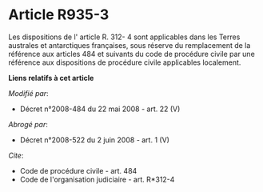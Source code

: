 # Article R935-3

Les dispositions de l' article R. 312- 4 sont applicables dans les Terres australes et antarctiques françaises, sous réserve
du remplacement de la référence aux articles 484 et suivants du code de procédure civile par une référence aux dispositions
de procédure civile applicables localement.

**Liens relatifs à cet article**

_Modifié par_:

  - Décret n°2008-484 du 22 mai 2008 - art. 22 (V)

_Abrogé par_:

  - Décret n°2008-522 du 2 juin 2008 - art. 1 (V)

_Cite_:

  - Code de procédure civile - art. 484
  - Code de l'organisation judiciaire - art. R*312-4
